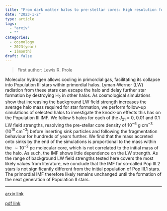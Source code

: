 ```yaml
---
title: "From dark matter halos to pre-stellar cores: High resolution follow-up of cosmological Lyman-Werner simulations"
date: "2023-1-2"
type: article
tags:
  - "arxiv"
  - ""
categories:
  - cosmology
  - 2023(year)
  - 1(month)
draft: false
---
```


> First author: Lewis R. Prole

 Molecular hydrogen allows cooling in primordial gas, facilitating its
collapse into Population III stars within primordial halos. Lyman-Werner (LW)
radiation from these stars can escape the halo and delay further star formation
by destroying H$_2$ in other halos. As cosmological simulations show that
increasing the background LW field strength increases the average halo mass
required for star formation, we perform follow-up simulations of selected halos
to investigate the knock-on effects this has on the Population III IMF. We
follow 5 halos for each of the $J_{21}$ = 0, 0.01 and 0.1 LW field strengths,
resolving the pre-stellar core density of $10^{-6}$ g cm$^{-3}$ (10$^{18}$
cm$^{-3}$) before inserting sink particles and following the fragmentation
behaviour for hundreds of years further. We find that the mass accreted onto
sinks by the end of the simulations is proportional to the mass within the
$\sim 10^{-2}$ pc molecular core, which is not correlated to the initial mass
of the halo. As such, the IMF shows little dependence on the LW strength. As
the range of background LW field strengths tested here covers the most likely
values from literature, we conclude that the IMF for so-called Pop III.2 stars
is not significantly different from the initial population of Pop III.1 stars.
The primordial IMF therefore likely remains unchanged until the formation of
the next generation of Population II stars.

---
[arxiv link](http://arxiv.org/abs/2301.00828v1)

[pdf link](http://arxiv.org/pdf/2301.00828v1)